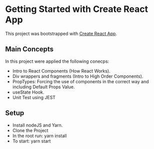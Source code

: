 # Getting Started with Create React App

This project was bootstrapped with [Create React App](https://github.com/facebook/create-react-app).

## Main Concepts

In this project were applied the following conecps:
- Intro to React Components (How React Works).
- Div wrappers and fragments (Intro to High Order Components).
- PropTypes: Forcing the use of components in the correct way and including Default Props Value.
- useState Hook.
- Unit Test using JEST
  

## Setup
- Install nodeJS and Yarn.
- Clone the Project
- In the root run: yarn install
- To start: yarn start
